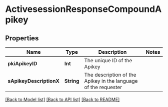 # ActivesessionResponseCompoundApikey

## Properties
Name | Type | Description | Notes
------------ | ------------- | ------------- | -------------
**pkiApikeyID** | **Int** | The unique ID of the Apikey | 
**sApikeyDescriptionX** | **String** | The description of the Apikey in the language of the requester | 

[[Back to Model list]](../README.md#documentation-for-models) [[Back to API list]](../README.md#documentation-for-api-endpoints) [[Back to README]](../README.md)


